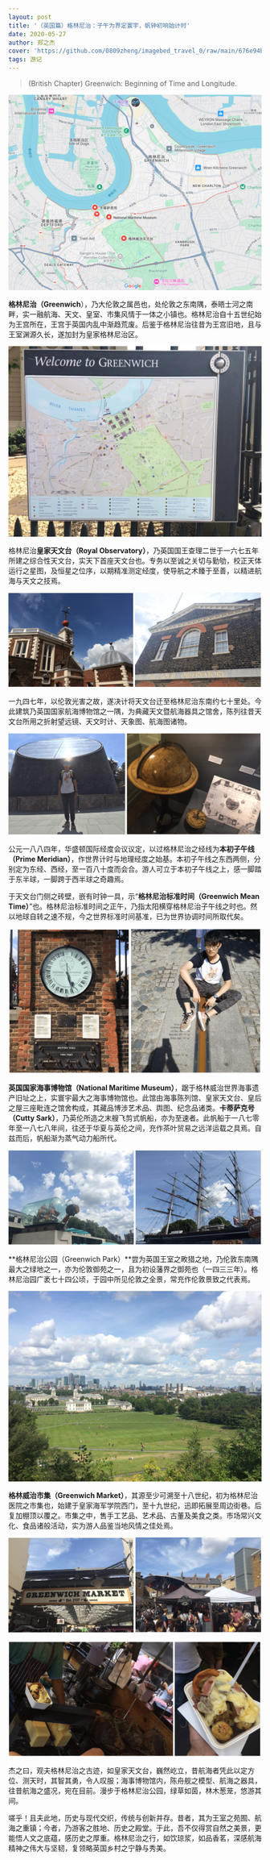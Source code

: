 ```yaml
---
layout: post
title: '（英国篇）格林尼治：子午为界定寰宇，帆钟初响始计时'
date: 2020-05-27
author: 郑之杰
cover: 'https://github.com/0809zheng/imagebed_travel_0/raw/main/676e94bad0e0a243d4ebbed6.png'
tags: 游记
---
```


> (British Chapter) Greenwich: Beginning of Time and Longitude.

![](https://github.com/0809zheng/imagebed_travel_0/raw/main/676e94bad0e0a243d4ebbed6.png)

**格林尼治（Greenwich**），乃大伦敦之属邑也，处伦敦之东南隅，泰晤士河之南畔，实一融航海、天文、皇室、市集风情于一体之小镇也。格林尼治自十五世纪始为王宫所在，王宫于英国内乱中渐趋荒废。后鉴于格林尼治往昔为王宫旧地，且与王室渊源久长，遂加封为皇家格林尼治区。

![](https://github.com/0809zheng/imagebed_travel_0/raw/main/669d12f0d9c307b7e9e093ed.jpg)

格林尼治**皇家天文台（Royal Observatory）**，乃英国国王查理二世于一六七五年所建之综合性天文台，实天下首座天文台也。专务以至诚之关切与勤劬，校正天体运行之星图，及恒星之位序，以期精准测定经度，使导航之术臻于至善，以精进航海与天文之技焉。

![](https://github.com/0809zheng/imagebed_travel_0/raw/main/669d10f8d9c307b7e9ded1bf.png)

一九四七年，以伦敦光害之故，遂决计将天文台迁至格林尼治东南约七十里处。今此建筑乃英国国家航海博物馆之一隅，为典藏天文暨航海器具之馆舍，陈列往昔天文台所用之折射望远镜、天文时计、天象图、航海图诸物。

![](https://github.com/0809zheng/imagebed_travel_0/raw/main/669d124dd9c307b7e9dffa31.png)

公元一八八四年，华盛顿国际经度会议议定，以过格林尼治之经线为**本初子午线（Prime Meridian）**，作世界计时与地理经度之始基。本初子午线之东西两侧，分别定为东经、西经，至一百八十度而会合。游人可立于本初子午线之上，感一脚踏于东半球，一脚跨于西半球之奇趣焉。

于天文台门侧之砖壁，嵌有时钟一具，示“**格林尼治标准时间（Greenwich Mean Time）**”也。格林尼治标准时间之正午，乃指太阳横穿格林尼治子午线之时也。然以地球自转之速不规，今之世界标准时间基准，已为世界协调时间所取代矣。

![](https://github.com/0809zheng/imagebed_travel_0/raw/main/669d0ec8d9c307b7e9dc8103.png)

**英国国家海事博物馆（National Maritime Museum）**，踞于格林威治世界海事遗产旧址之上，实寰宇最大之海事博物馆也。此馆由海事陈列馆、皇家天文台、皇后之屋三座毗连之馆舍构成，其藏品博涉艺术品、舆图、纪念品诸类。**卡蒂萨克号（Cutty Sark）**，乃英伦所造之末艘飞剪式帆船，亦为至速者。此帆船于一八七零年至一八七八年间，往还于华夏与英伦之间，充作茶叶贸易之远洋运载之具焉。自兹而后，帆船渐为蒸气动力船所代。

![](https://github.com/0809zheng/imagebed_travel_0/raw/main/669d1857d9c307b7e9e6c94b.png)

**格林尼治公园（Greenwich Park）**尝为英国王室之畋猎之地，乃伦敦东南隅最大之绿地之一，亦为伦敦御苑之一，且为初设藩界之御苑也（一四三三年）。格林尼治园广袤七十四公顷，于园中所见伦敦之全景，常充作伦敦景致之代表焉。

![](https://github.com/0809zheng/imagebed_travel_0/raw/main/669d12c8d9c307b7e9e070da.jpg)

**格林威治市集（Greenwich Market）**，其源至少可溯至十八世纪，初为格林尼治医院之市集也，始建于皇家海军学院西门，至十九世纪，迅即拓展至周边街巷。后复加棚顶以覆之。市集之中，售手工艺品、艺术品、古董及美食之类。市场常兴文化、食品诸般活动，实为游人品鉴当地风情之佳处焉。

![](https://github.com/0809zheng/imagebed_travel_0/raw/main/669d081cd9c307b7e9d514a0.png)

![](https://github.com/0809zheng/imagebed_travel_0/raw/main/66a0db80d9c307b7e9404346.png)

杰之曰，观夫格林尼治之古迹，如皇家天文台，巍然屹立，昔航海者凭此以定方位、测天时，其智其勇，令人叹服；海事博物馆内，陈舟舰之模型、航海之器具，往昔航海之盛况，宛在目前。漫步于格林尼治公园，绿草如茵，林木葱茏，悠游其间。

嗟乎！且夫此地，历史与现代交织，传统与创新并存。昔者，其为王室之苑囿、航海之重镇；今者，乃游客之胜地、历史之殿堂。于此，吾不仅得赏自然之美景，更能悟人文之底蕴，感历史之厚重。格林尼治之行，如饮琼浆，如品香茗，深感航海精神之伟大与坚韧，复领略英国乡村之宁静与秀美。

